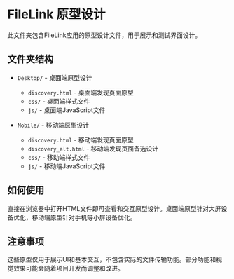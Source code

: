 # FileLink 原型设计

此文件夹包含FileLink应用的原型设计文件，用于展示和测试界面设计。

## 文件夹结构

- `Desktop/` - 桌面端原型设计
  - `discovery.html` - 桌面端发现页面原型
  - `css/` - 桌面端样式文件
  - `js/` - 桌面端JavaScript文件

- `Mobile/` - 移动端原型设计
  - `discovery.html` - 移动端发现页面原型
  - `discovery_alt.html` - 移动端发现页面备选设计
  - `css/` - 移动端样式文件
  - `js/` - 移动端JavaScript文件

## 如何使用

直接在浏览器中打开HTML文件即可查看和交互原型设计。桌面端原型针对大屏设备优化，移动端原型针对手机等小屏设备优化。

## 注意事项

这些原型仅用于展示UI和基本交互，不包含实际的文件传输功能。部分功能和视觉效果可能会随着项目开发而调整和改进。
